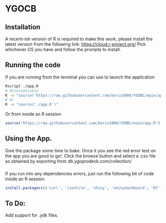 # YGOCB

## Installation 
A recent-ish version of R is required to make this work, please install the latest version from the following link:
https://cloud.r-project.org/
Pick whichever OS you have and follow the prompts to install.

## Running the code

If you are running from the terminal you can use to launch the application
```bash
Rscript ./app.R
# Alternatively
R -e "source('https://raw.githubusercontent.com/boris5000/YGOBC/main/app.R')"
# Or
R -e "source('./app.R')"
```

Or from inside an R session
```R
source('https://raw.githubusercontent.com/boris5000/YGOBC/main/app.R')
```

## Using the App.
Give the package some time to bake. Once it you see the red error text on the app you are good to go!. 
Click the browse button and select a .csv file as obtained by exporting from db.ygoprodeck.com/collection/

###
If you run into any dependencies errors, just run the following bit of code inside an R session.
```R
install.packages(c('curl', 'jsonlite', 'shiny', 'shinydashboard', 'DT'))
```

## To Do:
Add support for .ydk files.
